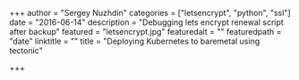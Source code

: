 +++
author = "Sergey Nuzhdin"
categories = ["letsencrypt", "python", "ssl"]
date = "2016-06-14"
description = "Debugging lets encrypt renewal script after backup"
featured = "letsencrypt.jpg"
featuredalt = ""
featuredpath = "date"
linktitle = ""
title = "Deploying Kubernetes to baremetal using tectonic"

+++

